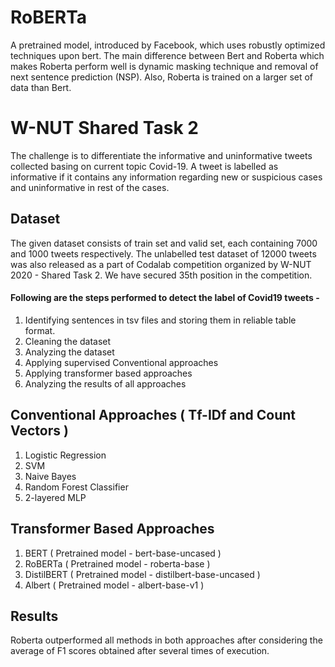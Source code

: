# RoBERTa
A pretrained model, introduced by Facebook, which uses robustly optimized techniques upon bert. The main difference between Bert and Roberta which makes Roberta perform well is dynamic masking technique and removal of next sentence prediction (NSP). Also, Roberta is trained on a larger set of data than Bert.

# W-NUT Shared Task 2
The challenge is to differentiate the informative and uninformative tweets collected basing on current topic Covid-19. A tweet is labelled as informative if it contains any information regarding new or suspicious cases and uninformative in rest of the cases.

## Dataset
The given dataset consists of train set and valid set, each containing 7000 and 1000 tweets respectively. The unlabelled test dataset of 12000 tweets was also released as a part of Codalab competition organized by W-NUT 2020 - Shared Task 2. We have secured 35th position in the competition.



#### Following are the steps performed to detect the label of Covid19 tweets - 

1. Identifying sentences in tsv files and storing them in reliable table format.
2. Cleaning the dataset 
3. Analyzing the dataset
4. Applying supervised Conventional approaches
5. Applying transformer based approaches
6. Analyzing the results of all approaches


## Conventional Approaches ( Tf-IDf and Count Vectors )
1. Logistic Regression
2. SVM
3. Naive Bayes
4. Random Forest Classifier
5. 2-layered MLP

## Transformer Based Approaches
1. BERT ( Pretrained model - bert-base-uncased )
2. RoBERTa ( Pretrained model - roberta-base )
3. DistilBERT ( Pretrained model - distilbert-base-uncased )
4. Albert ( Pretrained model - albert-base-v1 )

## Results

Roberta outperformed all methods in both approaches after considering the average of F1 scores obtained after several times of execution.






